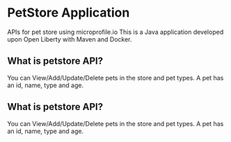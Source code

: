 # PetStore Application
APIs for pet store using microprofile.io
This is a Java application developed upon Open Liberty with Maven and Docker.

## What is petstore API?
You can View/Add/Update/Delete pets in the store and pet types. 
A pet has an id, name, type and age.

## What is petstore API?
You can View/Add/Update/Delete pets in the store and pet types. 
A pet has an id, name, type and age.

